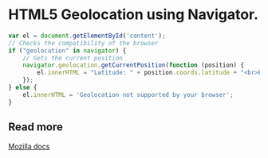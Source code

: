 # HTML5 Geolocation using Navigator.

```js
var el = document.getElementById('content');
// Checks the compatibility of the browser
if ("geolocation" in navigator) {
    // Gets the current position 
    navigator.geolocation.getCurrentPosition(function (position) {
        el.innerHTML = "Latitude: " + position.coords.latitude + "<br>Longitude: " + position.coords.longitude;
    });
} else {
    el.innerHTML = 'Geolocation not supported by your browser';
}
```

## Read more
[Mozilla docs](https://developer.mozilla.org/en-US/docs/Web/API/Geolocation/Using_geolocation)
